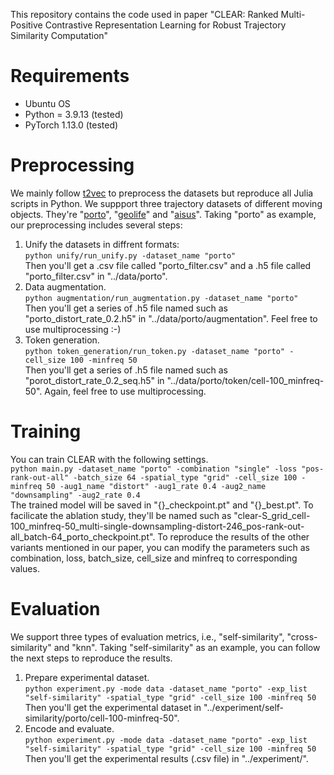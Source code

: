 This repository contains the code used in paper "CLEAR: Ranked Multi-Positive Contrastive Representation Learning for Robust Trajectory Similarity Computation"
# Requirements
- Ubuntu OS
- Python = 3.9.13 (tested)
- PyTorch 1.13.0 (tested)

 # Preprocessing
 We mainly follow [t2vec](https://github.com/boathit/t2vec#readme) to preprocess the datasets but reproduce all Julia scripts in Python.
 We suppport three trajectory datasets of different moving objects. They're "[porto](https://www.kaggle.com/c/pkdd-15-predict-taxi-service-trajectory-i)", "[geolife](https://www.microsoft.com/en-us/research/publication/geolife-gps-trajectory-dataset-user-guide/)" and "[aisus](https://marinecadastre.gov/ais/)". Taking "porto" as example, our preprocessing includes several steps:
 1. Unify the datasets in diffrent formats:  
    ```python unify/run_unify.py -dataset_name "porto"```  
    Then you'll get a .csv file called "porto_filter.csv" and a .h5 file called "porto_filter.csv" in "../data/porto".  
 2. Data augmentation.  
    ```python augmentation/run_augmentation.py -dataset_name "porto"```  
    Then you'll get a series of .h5 file named such as "porto_distort_rate_0.2.h5" in "../data/porto/augmentation". Feel free to use multiprocessing :-)
3. Token generation.  
   ```python token_generation/run_token.py -dataset_name "porto" -cell_size 100 -minfreq 50```  
   Then you'll get a series of .h5 file named such as "porot_distort_rate_0.2_seq.h5" in "../data/porto/token/cell-100_minfreq-50". Again, feel free to use multiprocessing.

# Training
You can train CLEAR with the following settings.   
```python main.py -dataset_name "porto" -combination "single" -loss "pos-rank-out-all" -batch_size 64 -spatial_type "grid" -cell_size 100 -minfreq 50 -aug1_name "distort" -aug1_rate 0.4 -aug2_name "downsampling" -aug2_rate 0.4```  
The trained model will be saved in "{}_checkpoint.pt" and "{}_best.pt". To facilicate the ablation study, they'll be named such as "clear-S_grid_cell-100_minfreq-50_multi-single-downsampling-distort-246_pos-rank-out-all_batch-64_porto_checkpoint.pt". To reproduce the results of the other variants mentioned in our paper, you can modify the parameters such as combination, loss, batch_size, cell_size and minfreq to corresponding values.  

# Evaluation
We support three types of evaluation metrics, i.e., "self-similarity", "cross-similarity" and "knn". Taking "self-similarity" as an example, you can follow the next steps to reproduce the results.  
1. Prepare experimental dataset.  
   ```python experiment.py -mode data -dataset_name "porto" -exp_list "self-similarity" -spatial_type "grid" -cell_size 100 -minfreq 50```  
   Then you'll get the experimental dataset in "../experiment/self-similarity/porto/cell-100-minfreq-50".  
2. Encode and evaluate.  
   ```python experiment.py -mode data -dataset_name "porto" -exp_list "self-similarity" -spatial_type "grid" -cell_size 100 -minfreq 50```  
   Then you'll get the experimental results (.csv file) in "../experiment/".

   
 
